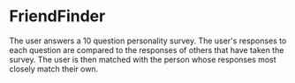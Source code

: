 # FriendFinder

The user answers a 10 question personality survey.  The user's responses to each question are compared to the responses of others that have taken the survey.  The user is then matched with the person whose responses most closely match their own.  